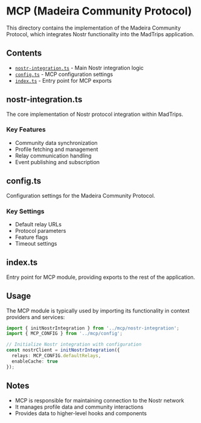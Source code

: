 # MCP (Madeira Community Protocol)

This directory contains the implementation of the Madeira Community Protocol, which integrates Nostr functionality into the MadTrips application.

## Contents

- [`nostr-integration.ts`](#nostr-integrationts) - Main Nostr integration logic
- [`config.ts`](#configts) - MCP configuration settings
- [`index.ts`](#indexts) - Entry point for MCP exports

## nostr-integration.ts

The core implementation of Nostr protocol integration within MadTrips.

### Key Features

- Community data synchronization
- Profile fetching and management
- Relay communication handling
- Event publishing and subscription

## config.ts

Configuration settings for the Madeira Community Protocol.

### Key Settings

- Default relay URLs
- Protocol parameters
- Feature flags
- Timeout settings

## index.ts

Entry point for MCP module, providing exports to the rest of the application.

## Usage

The MCP module is typically used by importing its functionality in context providers and services:

```typescript
import { initNostrIntegration } from '../mcp/nostr-integration';
import { MCP_CONFIG } from '../mcp/config';

// Initialize Nostr integration with configuration
const nostrClient = initNostrIntegration({
  relays: MCP_CONFIG.defaultRelays,
  enableCache: true
});
```

## Notes

- MCP is responsible for maintaining connection to the Nostr network
- It manages profile data and community interactions
- Provides data to higher-level hooks and components 